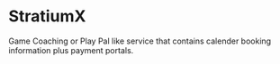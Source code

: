 # StratiumX
Game Coaching or Play Pal like service that contains calender booking information plus payment portals.
